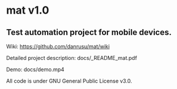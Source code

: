 # mat v1.0

## Test automation project for mobile devices.

Wiki: https://github.com/danrusu/mat/wiki

Detailed project description:  docs/_README_mat.pdf

Demo:                          docs/demo.mp4

All code is under GNU General Public License v3.0.
